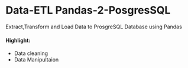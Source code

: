 # Data-ETL Pandas-2-PosgresSQL
Extract,Transform and Load Data to ProsgreSQL Database using Pandas 

#### Highlight: 
* Data cleaning
* Data Manipultaion
